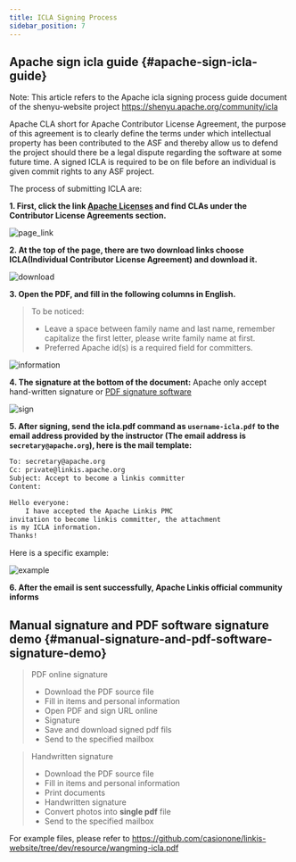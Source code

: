 ```yaml
---
title: ICLA Signing Process
sidebar_position: 7
---
```


## Apache sign icla guide {#apache-sign-icla-guide}
Note: This article refers to the Apache icla signing process guide document of the shenyu-website project https://shenyu.apache.org/community/icla

Apache CLA short for Apache Contributor License Agreement, the purpose of this agreement is to clearly define the terms under which intellectual property has been contributed to the ASF and thereby allow us to defend the project should there be a legal dispute regarding the software at some future time.
A signed ICLA is required to be on file before an individual is given commit rights to any ASF project.

The process of submitting ICLA are:

**1. First, click the link [Apache Licenses](https://www.apache.org/licenses/#clas) and find CLAs under the Contributor License Agreements section.**

![page_link](https://user-images.githubusercontent.com/29391030/153529738-96f3f75a-41e5-4947-b290-c4ea29b101f1.png)

**2. At the top of the page, there are two download links choose ICLA(Individual Contributor License Agreement) and download it.**

![download](https://user-images.githubusercontent.com/29391030/153529788-a874aab9-786b-4131-a388-c0b5e31bdb8a.png)

**3. Open the PDF, and fill in the following columns in English.**

> To be noticed:
> - Leave a space between family name and last name, remember capitalize the first letter, please write family name at first.
> - Preferred Apache id(s) is a required field for committers.

![information](https://user-images.githubusercontent.com/7869972/172194397-deca4649-32c1-4584-8525-2a387ca80ac6.png)

**4. The signature at the bottom of the document:**
Apache only accept hand-written signature or [PDF signature software](https://smallpdf.com/cn/sign-pdf)

![sign](https://user-images.githubusercontent.com/29391030/153529853-e6869cd4-7193-4403-8ebe-3d5b65e1d310.png)

**5. After signing, send the icla.pdf command as `username-icla.pdf` to the email address provided by the instructor (The email address is `secretary@apache.org`), here is the mail template:**

```html
To: secretary@apache.org
Cc: private@linkis.apache.org
Subject: Accept to become a linkis committer
Content:

Hello everyone:
    I have accepted the Apache Linkis PMC 
invitation to become linkis committer, the attachment 
is my ICLA information.
Thanks!
```

Here is a specific example:

![example](../static/img/community/email-example.png)

**6. After the email is sent successfully, Apache Linkis official community informs**

## Manual signature and PDF software signature demo {#manual-signature-and-pdf-software-signature-demo}

> PDF online signature
> - Download the PDF source file
> - Fill in items and personal information
> - Open PDF and sign URL online
> - Signature
> - Save and download signed pdf fils
> - Send to the specified mailbox

> Handwritten signature
> - Download the PDF source file
> - Fill in items and personal information
> - Print documents
> - Handwritten signature
> - Convert photos into **single pdf** file
> - Send to the specified mailbox

For example files, please refer to https://github.com/casionone/linkis-website/tree/dev/resource/wangming-icla.pdf